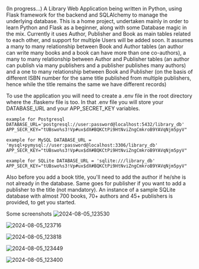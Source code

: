 (In progress...)
A Library Web Application being written in Python, using Flask framework for the backend and SQLAlchemy to manage the underlying database. This is a home project, undertaken mainly in order to learn Python and Flask as a beginner, along with some Database magic in the mix. Currently it uses Author, Publisher and Book as main tables related to each other, and support for multiple Users will be added soon. It assumes a many to many relationship between Book and Author tables (an author can write many books and a book can have more than one co-authors), a many to many relationship between Author and Publisher tables (an author can publish via many publishers and a publisher publishes many authors) and a one to many relationship between Book and Publisher (on the basis of different ISBN number for the same title published from multiple publishers, hence while the title remains the same we have different records)

To use the application you will need to create a .env file in the root directory where the .flaskenv file is too. 
In that .env file you will store your DATABASE_URL and your APP_SECRET_KEY variables.

<code>example for Postgresql
DATABASE_URL='postgresql://user:password@localhost:5432/library_db'
APP_SECR_KEY="tUBswo%s3!Vp#ux$dX#BQKCtPi9HtNviZngCmkroB9YAVqNjm5pyV"</code>

<code>example for MySQL
DATABASE_URL = 'mysql+pymysql://user:password@localhost:3306/library_db'
APP_SECR_KEY="tUBswo%s3!Vp#ux$dX#BQKCtPi9HtNviZngCmkroB9YAVqNjm5pyV"</code>

<code>example for SQLite
DATABASE_URL = 'sqlite:///library_db'
APP_SECR_KEY="tUBswo%s3!Vp#ux$dX#BQKCtPi9HtNviZngCmkroB9YAVqNjm5pyV"</code>

Also before you add a book title, you'll need to add the author if he/she is not already in the database. Same goes for publisher if you want to add a publisher to the title (not mandatory). 
An instance of a sample SQLite database with almost 700 books, 70+ authors and 45+ publishers is provided, to get you started.

Some screenshots
![2024-08-05_123530](https://github.com/user-attachments/assets/2a1f3ea7-9a62-457f-9392-3e6fdc19023e)

![2024-08-05_123716](https://github.com/user-attachments/assets/ef0de9d2-63cc-4f97-9078-bc68953d9570)

![2024-08-05_123818](https://github.com/user-attachments/assets/1d389ced-0e4b-4d12-a13b-ff8dc369b998)

![2024-08-05_123449](https://github.com/user-attachments/assets/4538a653-7aaa-4d24-b833-8d83123ce3bc)

![2024-08-05_123400](https://github.com/user-attachments/assets/a0b1c325-f33e-46ca-956b-0053c8c2abf0)

